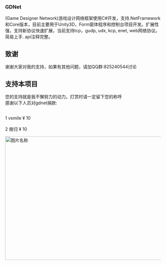  ### GDNet
 (Game Designer Network)游戏设计网络框架使用C#开发，支持.NetFramework和Core版本，目前主要用于Unity3D，Form窗体程序和控制台项目开发。扩展性强，支持新协议快速扩展，当前支持tcp，gudp, udx, kcp, enet, web网络协议。简易上手. api注释完整。
## 致谢

谢谢大家对我的支持，如果有其他问题，请加QQ群:825240544讨论
## 支持本项目
您的支持就是我不懈努力的动力。打赏时请一定留下您的称呼
<br>感谢以下人员对gdnet捐款:</br>

<br>1 vsmile ¥ 10</br>
<br>2 南归 ¥ 10</br>

<img src="https://gitee.com/leng_yue/GameDesigner/raw/master/GameDesigner/pay.jpg" width = "600" height = "400" alt="图片名称" align=center />
